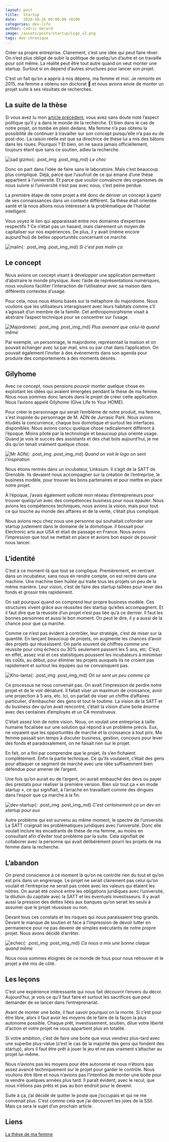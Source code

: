 ```yaml
---
layout: post
title:  Startup
date:   2020-10-26 09:00:00 +0200
categories: dev-life
author: Cédric Gérard
image: /assets/posts/startup/Logo_v2.png
tags: dev chronique
---
```


Créer sa propre entreprise. Clairement, c’est une idée qui peut faire rêver. On n’est plus obligé de subir la politique de quelqu’un d’autre et on travaille pour soit même. La réalité peut être tout autre quand on veut monter une startup. Surtout si on dépend d’autres structures pour lancer son projet.

C’est un fait qu’on a appris à nos dépens, ma femme et moi. Je remonte en 2015, ma femme a obtenu son doctorat 🤗 et nous avions envie de monter un projet suite à ses résultats de recherches.

## La suite de la thèse

Si vous avez lu mon [article précédent](https://blog.d2velop.fr/dev-life/2020/10/19/floralis.html), vous avez sans doute noté l’aspect politique qu’il y a dans le monde de la recherche. Et bien dans le cas de notre projet, on tombe en plein dedans. Ma femme n’a pas obtenu la possibilité de continuer à travailler sur son concept puisqu’elle n’a pas eu de post-doc. La raison réelle est que sa directrice de thèse lui a mis des bâtons dans les roues. Pourquoi ? Et bien, on ne saura jamais officiellement, toujours étant que sans ce soutien, adieu la recherche.

![sad gizmo](https://media.giphy.com/media/2Uca0AoGcqcJW/giphy.gif){: .post_img .post_img_md} *Le choc*

Donc on part dans l’idée de faire sans le laboratoire. Mais c’est beaucoup plus compliqué. Déjà, parce que l’usufruit de ce qui émane d’une thèse appartient à l’université. Et parce que vouloir convaincre des organismes de nous suivre si l’université n’est pas avec nous, c’est peine perdue.

La première étape de notre projet a été donc de dériver un concept à partir de ses connaissances dans un contexte différent. Sa thèse était orientée santé et là nous allions nous intéresser à la problématique de l’habitat intelligent.

Vous voyez le lien qui apparaissait entre nos domaines d’expertises respectifs ? Ce n’était pas un hasard, mais clairement un moyen de capitaliser sur nos expériences. De plus, il y avait (même encore aujourd’hui) de belles opportunités concernant ce marché.

![malin](https://media.giphy.com/media/4Z79LtjvDXu9Wnn7m9/giphy.gif){: .post_img .post_img_md} *Si c'est pas malin ça*

## Le concept

Nous avions un concept visant à développer une application permettant d’abstraire le monde physique. Avec l’aide de représentations numériques, nous voulions faciliter l’interaction de l’utilisateur avec sa maison dans différents contextes d’usage.

Pour cela, nous nous étions basés sur la métaphore du majordome. Nous voulions que les utilisateurs interagissent avec leurs habitats comme s’il s’agissait d’un membre de la famille. Cet anthropomorphisme visait à abstraire l’aspect technique pour se concentrer sur l’usage.

![Majordome](https://media.giphy.com/media/7NIORUaIehKwDXgvt3/giphy.gif){: .post_img .post_img_md} *Plus avenant que celui-là quand même*

Par exemple, un personnage, le majordome, représentait la maison et on pouvait échanger avec lui par mail, sms ou par chat dans l’application. On pouvait également l’inviter à des événements dans son agenda pour produire des comportements à des moments désirés.

## Gilyhome

Avec ce concept, nous pensions pouvoir monter quelque chose en exploitant les idées qui avaient émergées pendant la thèse de ma femme. Nous nous sommes donc lancés dans le projet de créer cette application. Nous l’avions appelé Gilyhome (GIve Life to Your HOME).

Pour créer le personnage qui serait l’emblème de notre produit, ma femme, s'est inspirée du personnage de M. ADN de Jurrasic Park. Nous avions étudiés la concurrence, chaque box domotique et surtout les interfaces disponibles. Nous avions conçu quelque chose radicalement différent à l’époque. Moins piloté par la technologie et beaucoup plus orienté usage. Quand je vois le succès des assistants et des chat bots aujourd’hui, je me dis qu’on tenait vraiment quelque chose.

![Mr ADN](https://media.giphy.com/media/dIUVH2duirBJPJgwZ3/giphy.gif){: .post_img .post_img_md} *Quand on voit le logo on sent l'inspiration*

Nous étions rentrés dans un incubateur, Linksium. Il s’agit de la SATT de Grenoble. Ils devaient nous accompagner sur la création de l’entreprise, le business modèle, pour trouver les bons partenaires et pour mettre en place notre projet.

À l’époque, j’avais également sollicité mon réseau d’entrepreneurs pour trouver quelqu’un avec des compétences business pour nous épauler. Nous avions les compétences techniques, nous avions la vision, mais pour tout ce qui touche au monde des affaires et de la vente, c’était plus compliqué.

Nous avions reçu chez nous une personne qui souhaitait cofonder une startup justement dans le domaine de la domotique. Il bossait pour Electronic arts aux USA et était de passage en France. Nous avions l’impression que tout se mettait en place et avions bon espoir de pouvoir nous lancer.

## L’identité

C’est à ce moment-là que tout se complique. Premièrement, en rentrant dans un incubateur, sans nous en rendre compte, on est rentré dans une machine. Une machine bien huilée qui traite tous les projets un peu de la même manière. Leur vision, c’est de faire des startup taillées pour lever des fonds et grossir très rapidement. 

On sait pourquoi quand on comprend leur propre business modèle. Ces structures vivent grâce aux réussites des startup qu’elles accompagnent. Et il faut dire que la réussite d’un projet n’est pas liée qu’à ce dernier. Il faut les bonnes personnes et aussi le bon moment. On peut le dire, il y a aussi de la chance pour que ça marche.

Comme ce n’est pas évident à contrôler, leur stratégie, c’est de miser sur la quantité. En lançant beaucoup de projets, on augmente les chances d’avoir des projets qui réussissent. On parle souvent de chiffres comme une réussite pour cinq échecs ou 30% seulement passent les 5 ans, etc. C’est, en effet, assez vrai et ces statistiques poussent les incubateurs à minimiser les coûts, au début, pour éliminer les projets auxquels ils ne croient pas rapidement et surtout les équipes qui ne convainquent pas.

![Kho-lanta](https://media.giphy.com/media/1yiPJLiqhL6pwzfIEO/giphy.gif){: .post_img .post_img_md} *On se sent un peu comme ça*

Ce processus ne nous convenait pas. On avait l’impression de perdre notre projet et de le voir dénaturé. Il fallait viser un maximum de croissance, avoir une projection à 5 ans, etc. Ici, on parlait de viser un chiffre d’affaires particulier, d’embaucher des gens et tout le toutime. La vision de la SATT et du business dev qu’on avait rencontré, c’était la vision d’une boite énorme avec des centaines d’employés et un CA monstrueux.

C’était assez loin de notre vision. Nous, on voulait une entreprise à taille humaine focalisée sur une solution qui répond à un problème prècis. Eux, ne voyaient que les opportunités de marché et la croissance à tout prix. Ma femme passait son temps à discuter business, gestion, concours pour lever des fonds et paradoxalement, on ne faisait rien sur le projet.

En fait, on a fini par comprendre que le projet, ils s’en fichaient complétement. Enfin la partie technique. Ce qu’ils voulaient, c’était des gens pour attaquer ce segment de marché avec une idée suffisamment bien défendue pour amener de l’argent.

Une fois qu’on aurait eu de l’argent, on aurait embauché des devs ou payer des prestats pour réaliser la première version. Bien sûr tout ça « en mode startup », ce qui signifiait, à l’arrache en travaillant comme des dingues dans l’espoir que ça marche à la fin.

![dev-startup](https://media.giphy.com/media/Sk3KytuxDQJQ4/giphy.gif){: .post_img .post_img_md} *C'est certainement ça un dev en startup pour eux*

Autre problème qui est survenu au même moment, le spectre de l’université. La SATT craignait les problématiques juridiques avec l’université. Donc elle voulait inclure les encadrants de thèse de ma femme, au moins en consultant afin d’éviter tout problème par la suite. Cela signifiait de collaborer avec la personne qui avait délibérément pourri les projets de ma femme dans la recherche.

## L’abandon

On prend conscience à ce moment là qu’on ne contrôle rien du tout et qu’on est pris dans un engrenage. Le projet ne serait clairement pas celui qu’on voulait et l’entreprise ne serait pas créée avec les valeurs qui étaient les nôtres. On aurait été coincé entre les obligations juridiques avec l’université, la dilution du capitale avec la SATT et les éventuels investisseurs. Il y avait aussi la pression des dettes liées aux banques qu’on serait les seuls à assumer que le projet réussisse ou non.

Devant tous ces constats et les risques qui nous paraissaient trop grands. Devant le manque de soutien et face à l’impression de devoir lutter en permanence pour ne pas devenir de simples exécutants de notre propre projet. Nous avons décidé d’arrêter.

![echec](https://media.giphy.com/media/xTiTnLbo0KIJ8hrNjG/giphy.gif){: .post_img .post_img_md} *Ca nous a mis une bonne claque quand même*

Nous nous sommes éloignés de ce monde de fous pour nous retrouver et le projet a été mis de côté.

## Les leçons

C’est une expérience intéressante qui nous fait découvrir l’envers du décor. Aujourd’hui, je vois ce qu’il faut faire et surtout les sacrifices que peut demander de se lancer dans l’entreprenariat.

Avant de monter une boite, il faut savoir pourquoi on la monte. Si c’est pour être libre, alors il faut avoir les moyens de le faire de la façon la plus autonome possible. Chaque prêt, investissement, soutien, dilue votre liberté d’action et votre projet ne vous appartient plus en totalité.

Si votre ambition, c’est de faire une boite que vous vendrez plus-tard avec une superbe plus-value (c’est le cas de la majorité des gens qui fondent des startup), alors il faut être prêt à jouer le jeu et ne pas vraiment s’attacher au projet lui-même.

Nous n’avions pas les moyens pour être autonome et nous n’étions pas assez avancé techniquement sur le projet pour garder le contrôle. Nous voulions être libre et nous n’avions pas l’intention de monter une boite pour la vendre quelques années plus tard. Il paraît évident, avec le recul, que nous n’étions pas prêts et pas au bon endroit pour le devenir.

Suite à ça, j’ai décidé de quitter le poste que j’occupais et qui ne me convenait plus. C’est comme cela que j’ai découvert les joies de la SSII. Mais ça sera le sujet d’un prochain article.


## Liens

[La thèse de ma femme](http://iihm.imag.fr/publs/2014/MARTINS-BALTAR_2014_archivage.pdf)

